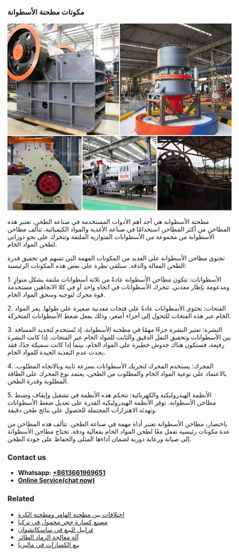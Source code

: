 <h3>مكونات مطحنة الأسطوانة</h3><img src='1701854304.jpg' alt=''><p>مطحنة الأسطوانة هي أحد أهم الأدوات المستخدمة في صناعة الطحن. تعتبر هذه المطاحن من أكثر المطاحن استخدامًا في صناعة الأغذية والمواد الكيميائية. تتألف مطاحن الأسطوانة من مجموعة من الأسطوانات المتوازية الملتفة وتتحرك على نحو دوراني لطحن المواد الخام.</p><p>تحتوي مطاحن الأسطوانة على العديد من المكونات المهمة التي تسهم في تحقيق قدرة الطحن الفعالة والدقة. سنلقي نظرة على بعض هذه المكونات الرئيسية:</p><p>1. الأسطوانات: تتكون مطاحن الأسطوانة عادةً من ثلاثة أسطوانات ملتفة بشكل متوازٍ ومدعومة بإطار معدني. تتحرك الأسطوانات في اتجاه واحد أو في كلا الاتجاهين مستخدمة قوة محرك لتوجيه وسحق المواد الخام.</p><p>2. الفتحات: تحتوي الأسطوانات عادةً على فتحات معدنية صغيرة على طولها. يمر المواد الخام عبر هذه الفتحات للتحول إلى أجزاء أصغر، وذلك بفعل ضغط الأسطوانات المتحركة.</p><p>3. النشرة: تعتبر النشرة جزءًا مهمًا في مطحنة الأسطوانة، إذ تُستخدم لتحديد المسافة بين الأسطوانات وتحقيق النقل الدقيق والثابت للمواد الخام عبر الفتحات. إذا كانت النشرة رفيعة، فستكون هناك خدوش خطيرة على المواد الخام، بينما إذا كانت سميكة جدًا، فقد يحدث عدم التغذية الجيدة للمواد الخام.</p><p>4. المحرك: يستخدم المحرك لتحريك الأسطوانات بسرعة ثابتة وبالاتجاه المطلوب. بالاعتماد على نوعية المواد الخام والمطلوب من الطحن، يعتمد نوع المحرك على الطاقة المطلوبة وقدرة الطحن.</p><p>5. الأنظمة الهيدروليكية والكهربائية: تتحكم هذه الأنظمة في تشغيل وإيقاف وضبط مطاحن الأسطوانة. توفر الأنظمة الهيدروليكية القدرة على تعديل ضغط الأسطوانات وتهدئة الاهتزازات المحتملة للحصول على نتائج طحن دقيقة.</p><p>باختصار، مطاحن الأسطوانة تعتبر أداة مهمة في صناعة الطحن. تتألف هذه المطاحن من عدة مكونات رئيسية تعمل معًا لطحن المواد الخام بفعالية ودقة. تحتاج مطاحن الأسطوانة إلى صيانة ورعاية دورية لضمان أداءها المثلى والحفاظ على جودة الطحن.</p><h3>Contact us</h3><ul><li><strong>Whatsapp:&nbsp;<a href="https://wa.me/8613661969651">+8613661969651</a></strong></li><li><a href="https://swt.shibang-china.com/?git&amp;zhl&amp;مكونات مطحنة الأسطوانة"><strong>Online Service(chat now)</strong></a></li></ul><h3>Related</h3><ul><li><a href='اختلافات بين مطحنة الهامر ومطحنة الكرة.md'>اختلافات بين مطحنة الهامر ومطحنة الكرة</a></li><li><a href='مصنع كسارة حجر محمول في تركيا.md'>مصنع كسارة حجر محمول في تركيا</a></li><li><a href='غرابيل للبيع في ساسكاتشوان.md'>غرابيل للبيع في ساسكاتشوان</a></li><li><a href='آلة معالجة الرماد الطائر.md'>آلة معالجة الرماد الطائر</a></li><li><a href='بيع الكسارات في ماليزيا.md'>بيع الكسارات في ماليزيا</a></li></ul>